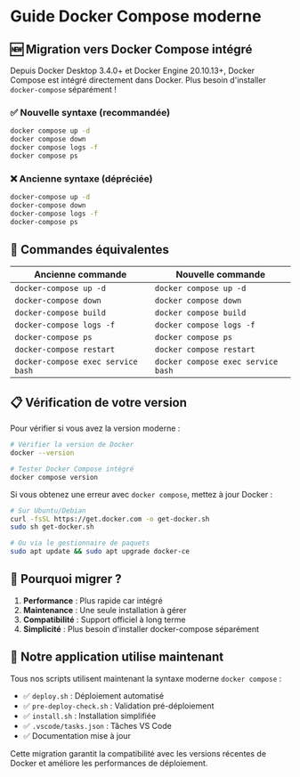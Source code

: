 # Guide Docker Compose moderne

## 🆕 Migration vers Docker Compose intégré

Depuis Docker Desktop 3.4.0+ et Docker Engine 20.10.13+, Docker Compose est intégré directement dans Docker. Plus besoin d'installer `docker-compose` séparément !

### ✅ Nouvelle syntaxe (recommandée)
```bash
docker compose up -d
docker compose down
docker compose logs -f
docker compose ps
```

### ❌ Ancienne syntaxe (dépréciée)
```bash
docker-compose up -d
docker-compose down
docker-compose logs -f
docker-compose ps
```

## 🔄 Commandes équivalentes

| Ancienne commande | Nouvelle commande |
|-------------------|-------------------|
| `docker-compose up -d` | `docker compose up -d` |
| `docker-compose down` | `docker compose down` |
| `docker-compose build` | `docker compose build` |
| `docker-compose logs -f` | `docker compose logs -f` |
| `docker-compose ps` | `docker compose ps` |
| `docker-compose restart` | `docker compose restart` |
| `docker-compose exec service bash` | `docker compose exec service bash` |

## 📋 Vérification de votre version

Pour vérifier si vous avez la version moderne :

```bash
# Vérifier la version de Docker
docker --version

# Tester Docker Compose intégré
docker compose version
```

Si vous obtenez une erreur avec `docker compose`, mettez à jour Docker :

```bash
# Sur Ubuntu/Debian
curl -fsSL https://get.docker.com -o get-docker.sh
sudo sh get-docker.sh

# Ou via le gestionnaire de paquets
sudo apt update && sudo apt upgrade docker-ce
```

## 🎯 Pourquoi migrer ?

1. **Performance** : Plus rapide car intégré
2. **Maintenance** : Une seule installation à gérer
3. **Compatibilité** : Support officiel à long terme
4. **Simplicité** : Plus besoin d'installer docker-compose séparément

## 📱 Notre application utilise maintenant

Tous nos scripts utilisent maintenant la syntaxe moderne `docker compose` :

- ✅ `deploy.sh` : Déploiement automatisé
- ✅ `pre-deploy-check.sh` : Validation pré-déploiement
- ✅ `install.sh` : Installation simplifiée
- ✅ `.vscode/tasks.json` : Tâches VS Code
- ✅ Documentation mise à jour

Cette migration garantit la compatibilité avec les versions récentes de Docker et améliore les performances de déploiement.
